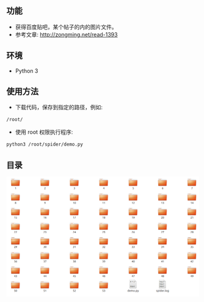 ## 功能
* 获得百度贴吧，某个帖子的内的图片文件。
* 参考文章: http://zongming.net/read-1393

## 环境
* Python 3

## 使用方法
* 下载代码，保存到指定的路径，例如:
```bash
/root/
```
* 使用 root 权限执行程序:
```bash
python3 /root/spider/demo.py
```

## 目录
![图片文件](https://github.com/eastNan/spider/blob/master/doc/spider-tieba.png)
